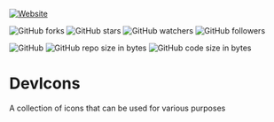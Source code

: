 [![Website](https://img.shields.io/website-up-down-green-red/http/shields.io.svg?label=elky-essay)](https://elky84.github.io)

![GitHub forks](https://img.shields.io/github/forks/elky84/DevIcons.svg?style=social&label=Fork)
![GitHub stars](https://img.shields.io/github/stars/elky84/DevIcons.svg?style=social&label=Stars)
![GitHub watchers](https://img.shields.io/github/watchers/elky84/DevIcons.svg?style=social&label=Watch)
![GitHub followers](https://img.shields.io/github/followers/elky84.svg?style=social&label=Follow)

![GitHub](https://img.shields.io/github/license/mashape/apistatus.svg)
![GitHub repo size in bytes](https://img.shields.io/github/repo-size/elky84/DevIcons.svg)
![GitHub code size in bytes](https://img.shields.io/github/languages/code-size/elky84/DevIcons.svg)

# DevIcons
A collection of icons that can be used for various purposes
